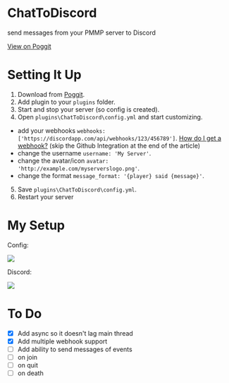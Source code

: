 # ChatToDiscord
send messages from your PMMP server to Discord

[View on Poggit](https://poggit.pmmp.io/ci/eDroiid/ChatToDiscord/ChatToDiscord)

# Setting It Up
1. Download from [Poggit](https://poggit.pmmp.io/ci/eDroiid/ChatToDiscord/ChatToDiscord).
2. Add plugin to your `plugins` folder.
3. Start and stop your server (so config is created).
4. Open `plugins\ChatToDiscord\config.yml` and start customizing.
  - add your webhooks `webhooks: ['https://discordapp.com/api/webhooks/123/456789']`. [How do I get a webhook?](https://support.discordapp.com/hc/en-us/articles/228383668-Intro-to-Webhooks) (skip the Github Integration at the end of the article)
  - change the username `username: 'My Server'`.
  - change the avatar/icon `avatar: 'http://example.com/myserverslogo.png'`.
  - change the format `message_format: '{player} said {message}'`.
5. Save `plugins\ChatToDiscord\config.yml`.
6. Restart your server

# My Setup
Config:

![](http://puu.sh/wCTUs/2fe1737ded.png)

Discord:

![](http://puu.sh/wCTWY/73535fb931.png)

# To Do
- [x] Add async so it doesn't lag main thread
- [x] Add multiple webhook support
- [ ] Add ability to send messages of events
 - [ ] on join
 - [ ] on quit
 - [ ] on death
